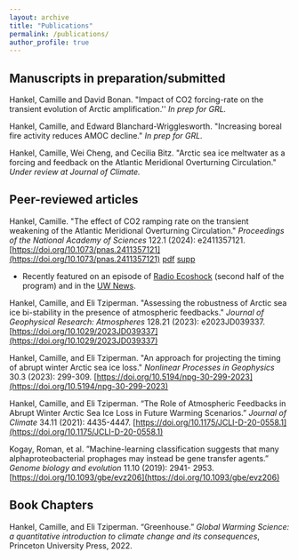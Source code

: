 ```yaml
---
layout: archive
title: "Publications"
permalink: /publications/
author_profile: true
---
```


## Manuscripts in preparation/submitted

Hankel, Camille and David Bonan. "Impact of CO2 forcing-rate on the transient evolution of Arctic amplification.'' *In prep for GRL.*

Hankel, Camille, and Edward Blanchard-Wrigglesworth. "Increasing boreal fire activity reduces AMOC decline." *In prep for GRL.*

Hankel, Camille, Wei Cheng, and Cecilia Bitz. "Arctic sea ice meltwater as a forcing and feedback on the Atlantic Meridional Overturning Circulation." *Under review at Journal of Climate.*

## Peer-reviewed articles
Hankel, Camille. "The effect of CO2 ramping rate on the transient weakening of the Atlantic Meridional Overturning Circulation." *Proceedings of the National Academy of Sciences* 122.1 (2024): e2411357121. [https://doi.org/10.1073/pnas.2411357121](https://doi.org/10.1073/pnas.2411357121) [pdf](/files/hankel-2024-the-effect-of-co2-ramping-rate-on-the-transient-weakening-of-the-atlantic-meridional-overturning-circulation.pdf) [supp](/files/pnas.2411357121.sapp.pdf)

- Recently featured on an episode of [Radio Ecoshock](https://www.ecoshock.org/2025/01/clouds-currents-future.html) (second half of the program) and in the [UW News](https://www.washington.edu/news/2025/01/27/qa-how-rate-of-co2-rise-can-affect-a-global-ocean-current/).  

Hankel, Camille, and Eli Tziperman. "Assessing the robustness of Arctic sea ice bi-stability in the presence of atmospheric feedbacks." *Journal of Geophysical Research: Atmospheres* 128.21 (2023): e2023JD039337. [https://doi.org/10.1029/2023JD039337](https://doi.org/10.1029/2023JD039337)

Hankel, Camille, and Eli Tziperman. "An approach for projecting the timing of abrupt winter Arctic sea ice loss." *Nonlinear Processes in Geophysics* 30.3 (2023): 299-309. [https://doi.org/10.5194/npg-30-299-2023](https://doi.org/10.5194/npg-30-299-2023)

Hankel, Camille, and Eli Tziperman. “The Role of Atmospheric Feedbacks in Abrupt Winter Arctic Sea Ice Loss in Future Warming Scenarios.” *Journal of Climate* 34.11 (2021): 4435-4447. [https://doi.org/10.1175/JCLI-D-20-0558.1](https://doi.org/10.1175/JCLI-D-20-0558.1)

Kogay, Roman, et al. ”Machine-learning classification suggests that many alphaproteobacterial prophages may instead be gene transfer agents.” *Genome biology and evolution* 11.10 (2019): 2941- 2953. [https://doi.org/10.1093/gbe/evz206](https://doi.org/10.1093/gbe/evz206)


## Book Chapters

Hankel, Camille, and Eli Tziperman. “Greenhouse.” *Global Warming Science: a quantitative introduction to climate change and its consequences*, Princeton University Press, 2022.
